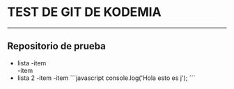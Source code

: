 # TEST DE GIT DE KODEMIA
---
## Repositorio de prueba

- lista
 -item  
 -item
- lista 2
  -item
  -item
  ´´´javascript
  console.log('Hola esto es j');
  ´´´
